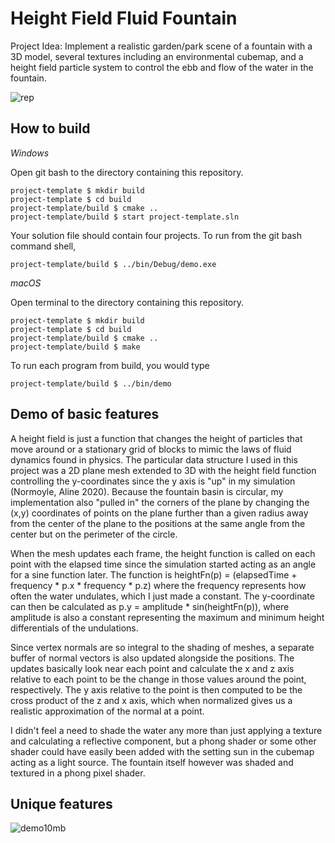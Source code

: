 # Height Field Fluid Fountain

Project Idea: Implement a realistic garden/park scene of a fountain with a 3D model, several textures including an environmental cubemap, and a height field particle system to control the ebb and flow of the water in the fountain.

![rep](https://user-images.githubusercontent.com/60118290/234731914-f8d3ba78-2efe-4eb9-900e-85f1167efcfb.png)

## How to build

*Windows*

Open git bash to the directory containing this repository.

```
project-template $ mkdir build
project-template $ cd build
project-template/build $ cmake ..
project-template/build $ start project-template.sln
```

Your solution file should contain four projects.
To run from the git bash command shell, 

```
project-template/build $ ../bin/Debug/demo.exe
```

*macOS*

Open terminal to the directory containing this repository.

```
project-template $ mkdir build
project-template $ cd build
project-template/build $ cmake ..
project-template/build $ make
```

To run each program from build, you would type

```
project-template/build $ ../bin/demo
```


## Demo of basic features

A height field is just a function that changes the height of particles that move around or a stationary grid of blocks  to mimic the laws of fluid dynamics found in physics. The particular data structure I used in this project was a 2D plane mesh extended to 3D with the height field function controlling the y-coordinates since the y axis is "up" in my simulation (Normoyle, Aline 2020). Because the fountain basin is circular, my implementation also "pulled in" the corners of the plane by changing the (x,y) coordinates of points on the plane further than a given radius away from the center of the plane to the positions at the same angle from the center but on the perimeter of the circle.

When the mesh updates each frame, the height function is called on each point with the elapsed time since the simulation started acting as an angle for a sine function later. The function is heightFn(p) = (elapsedTime + frequency * p.x * frequency * p.z) where the frequency represents how often the water undulates, which I just made a constant. The y-coordinate can then be calculated as p.y = amplitude * sin(heightFn(p)), where amplitude is also a constant representing the maximum and minimum height differentials of the undulations.

Since vertex normals are so integral to the shading of meshes, a separate buffer of normal vectors is also updated alongside the positions. The updates basically look near each point and calculate the x and z axis relative to each point to be the change in those values around the point, respectively. The y axis relative to the point is then computed to be the cross product of the z and x axis, which when normalized gives us a realistic approximation of the normal at a point.

I didn't feel a need to shade the water any more than just applying a texture and calculating a reflective component, but a phong shader or some other shader could have easily been added with the setting sun in the cubemap acting as a light source. The fountain itself however was shaded and textured in a phong pixel shader.

## Unique features 

![demo10mb](https://user-images.githubusercontent.com/60118290/234721164-c930bc46-7913-4a7f-86de-4b02ad11588d.gif)

